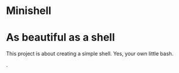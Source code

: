 # Minishell
<h1>As beautiful as a shell</h1>
This project is about creating a simple shell. Yes, your own little bash.



.
